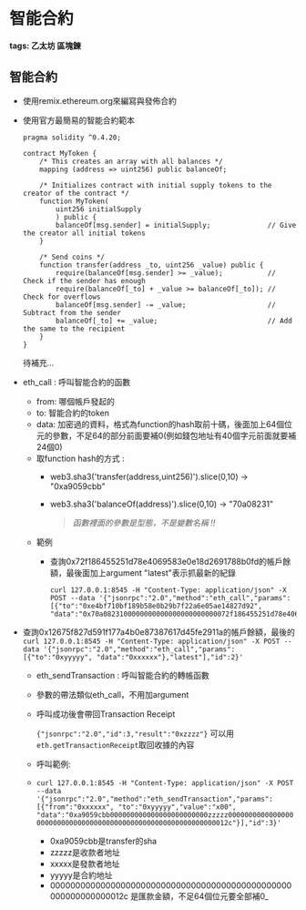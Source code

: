 # 智能合約

**tags: 乙太坊 區塊鍊**

## 智能合約

* 使用remix.ethereum.org來編寫與發佈合約
* 使用官方最簡易的智能合約範本

  ```text
  pragma solidity ^0.4.20;

  contract MyToken {
      /* This creates an array with all balances */
      mapping (address => uint256) public balanceOf;

      /* Initializes contract with initial supply tokens to the creator of the contract */
      function MyToken(
          uint256 initialSupply
          ) public {
          balanceOf[msg.sender] = initialSupply;              // Give the creator all initial tokens
      }

      /* Send coins */
      function transfer(address _to, uint256 _value) public {
          require(balanceOf[msg.sender] >= _value);           // Check if the sender has enough
          require(balanceOf[_to] + _value >= balanceOf[_to]); // Check for overflows
          balanceOf[msg.sender] -= _value;                    // Subtract from the sender
          balanceOf[_to] += _value;                           // Add the same to the recipient
      }
  }
  ```

  待補充...

* eth\_call : 呼叫智能合約的函數
  * from: 哪個帳戶發起的
  * to: 智能合約的token
  * data: 加密過的資料，格式為function的hash取前十碼，後面加上64個位元的參數，不足64的部分前面要補0\(例如錢包地址有40個字元前面就要補24個0\)
  * 取function hash的方式 :
    * web3.sha3\('transfer\(address,uint256\)'\).slice\(0,10\) -&gt; "0xa9059cbb"
    * web3.sha3\('balanceOf\(address\)'\).slice\(0,10\) -&gt; "70a08231"

      > _函數裡面的參數是型態，不是變數名稱 !!_
  * 範例
    * 查詢0x72f186455251d78e4069583e0e18d2691788b0fd的帳戶餘額，最後面加上argument "latest"表示抓最新的紀錄

      ```text
      curl 127.0.0.1:8545 -H "Content-Type: application/json" -X POST --data '{"jsonrpc":"2.0","method":"eth_call","params":[{"to":"0xe4bf710bf189b58e0b29b7f22a6e05ae14827d92", "data":"0x70a0823100000000000000000000000072f186455251d78e4069583e0e18d2691788b0fd"},"latest"],"id":1}'
      ```
* 查詢0x12675f827d591f177a4b0e87387617d45fe2911a的帳戶餘額，最後的 `curl 127.0.0.1:8545 -H "Content-Type: application/json" -X POST --data '{"jsonrpc":"2.0","method":"eth_call","params":[{"to":"0xyyyyy", "data":"0xxxxxx"},"latest"],"id":2}'`
  * eth\_sendTransaction : 呼叫智能合約的轉帳函數
  * 參數的帶法類似eth\_call，不用加argument
  * 呼叫成功後會帶回Transaction Receipt

    `{"jsonrpc":"2.0","id":3,"result":"0xzzzz"}` 可以用`eth.getTransactionReceipt`取回收據的內容

  * 呼叫範例:
  * `curl 127.0.0.1:8545 -H "Content-Type: application/json" -X POST --data '{"jsonrpc":"2.0","method":"eth_sendTransaction","params":[{"from":"0xxxxxx", "to":"0xyyyyy","value":"x00", "data":"0xa9059cbb000000000000000000000000zzzzz000000000000000000000000000000000000000000000000000000000000012c"}],"id":3}'`
    * 0xa9059cbb是transfer的sha
    * zzzzz是收款者地址
    * xxxxx是發款者地址
    * yyyyy是合約地址
    * 000000000000000000000000000000000000000000000000000000000000012c 是匯款金額，不足64個位元要全部補0\_

